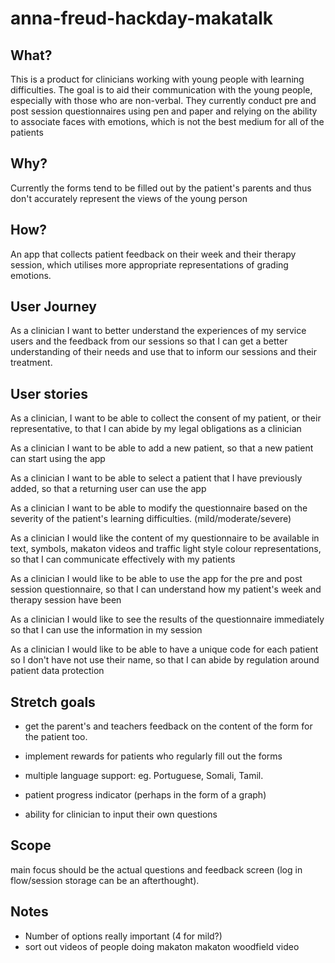 # anna-freud-hackday-makatalk

## What?
This is a product for clinicians working with young people with learning difficulties. The goal is to aid their communication with the young people, especially with those who are non-verbal. They currently conduct pre and post session questionnaires using pen and paper and relying on the ability to associate faces with emotions, which is not the best medium for all of the patients

## Why?
Currently the forms tend to be filled out by the patient's parents and thus don't accurately represent the views of the young person

## How?
An app that collects patient feedback on their week and their therapy session, which utilises more appropriate representations of grading emotions.



## User Journey

As a clinician I want to better understand the experiences of my service users and the feedback from our sessions so that I can get a better understanding of their needs and use that to inform our sessions and their treatment.

## User stories

As a clinician, I want to be able to collect the consent of my patient, or their representative, to that I can abide by my legal obligations as a clinician  

As a clinician I want to be able to add a new patient, so that a new patient can start using the app

As a clinician I want to be able to select a patient that I have previously added, so that a returning user can use the app


As a clinician I want to be able to modify the questionnaire based on the severity of the patient's learning difficulties. (mild/moderate/severe)


As a clinician I would like the content of my questionnaire to be available in text, symbols, makaton videos and traffic light style colour representations, so that I can communicate effectively with my patients

As a clinician I would like to be able to use the app for the pre and post session questionnaire, so that I can understand how my patient's week and therapy session have been

As a clinician I would like to see the results of the questionnaire immediately so that I can use the information in my session

As a clinician I would like to be able to have a unique code for each patient so I don't have not use their name, so that I can abide by regulation around patient data protection

## Stretch goals
* get the parent's and teachers feedback on the content of the form for the patient too.

* implement rewards for patients who regularly fill out the forms

* multiple language support: eg. Portuguese, Somali, Tamil.

* patient progress indicator (perhaps in the form of a graph)

* ability for clinician to input their own questions




## Scope
main focus should be the actual questions and feedback screen (log in flow/session storage can be an afterthought).


## Notes
* Number of options really important (4 for mild?)
* sort out videos of people doing makaton
makaton woodfield video
